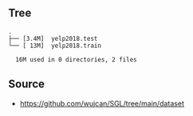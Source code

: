 
## Tree

```
.
├── [3.4M]  yelp2018.test
└── [ 13M]  yelp2018.train

  16M used in 0 directories, 2 files
```

## Source
- https://github.com/wujcan/SGL/tree/main/dataset